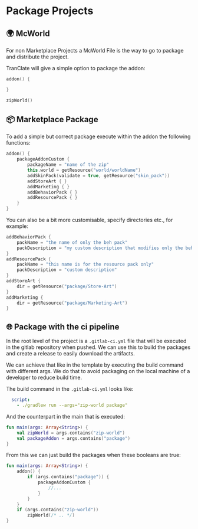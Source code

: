 # Package Projects

## &#127757; McWorld

For non Marketplace Projects a McWorld File is the way to go to package and distribute
the project.

TranClate will give a simple option to package the addon:

````kotlin
addon() {

}

zipWorld()
````

## &#128230; Marketplace Package

To add a simple but correct package execute within the addon the following functions:

````kotlin
addon() {
    packageAddonCustom {
        packageName = "name of the zip"
        this.world = getResource("world/worldName")
        addSkinPack(validate = true, getResource("skin_pack"))
        addStoreArt { }
        addMarketing { }
        addBehaviorPack { }
        addResourcePack { }
    }
}
````

You can also be a bit more customisable, specify directories etc., for example:

````kotlin
addBehaviorPack {
    packName = "the name of only the beh pack"
    packDescription = "my custom description that modifies only the beh pack"
}
addResourcePack {
    packName = "this name is for the resource pack only"
    packDescription = "custom description"
}
addStoreArt {
    dir = getResource("package/Store-Art")
}
addMarketing {
    dir = getResource("package/Marketing-Art")
}
````

## &#127760; Package with the ci pipeline

In the root level of the project is a `.gitlab-ci.yml` file that will be executed in the gitlab repository when pushed.
We can use this to build the packages and create a release to easily download the artifacts.

We can achieve that like in the template by executing the build command with different args.
We do that to avoid packaging on the local machine of a developer to reduce build time.

The build command in the `.gitlab-ci.yml` looks like:

````yaml
  script:
    - ./gradlew run --args="zip-world package"
````

And the counterpart in the main that is executed:

````kotlin
fun main(args: Array<String>) {
    val zipWorld = args.contains("zip-world")
    val packageAddon = args.contains("package")
}
````

From this we can just build the packages when these booleans are true:

````kotlin
fun main(args: Array<String>) {
    addon() {
        if (args.contains("package")) {
            packageAddonCustom {
                //...
            }
        }
    }
    if (args.contains("zip-world"))
        zipWorld(/* .. */)
}
````
